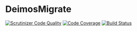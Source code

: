 # DeimosMigrate

[![Scrutinizer Code Quality](https://scrutinizer-ci.com/g/DeimosProject/Migrate/badges/quality-score.png?b=master)](https://scrutinizer-ci.com/g/DeimosProject/Migrate/?branch=master)
[![Code Coverage](https://scrutinizer-ci.com/g/DeimosProject/Migrate/badges/coverage.png?b=master)](https://scrutinizer-ci.com/g/DeimosProject/Migrate/?branch=master)
[![Build Status](https://scrutinizer-ci.com/g/DeimosProject/Migrate/badges/build.png?b=master)](https://scrutinizer-ci.com/g/DeimosProject/Migrate/build-status/master)
